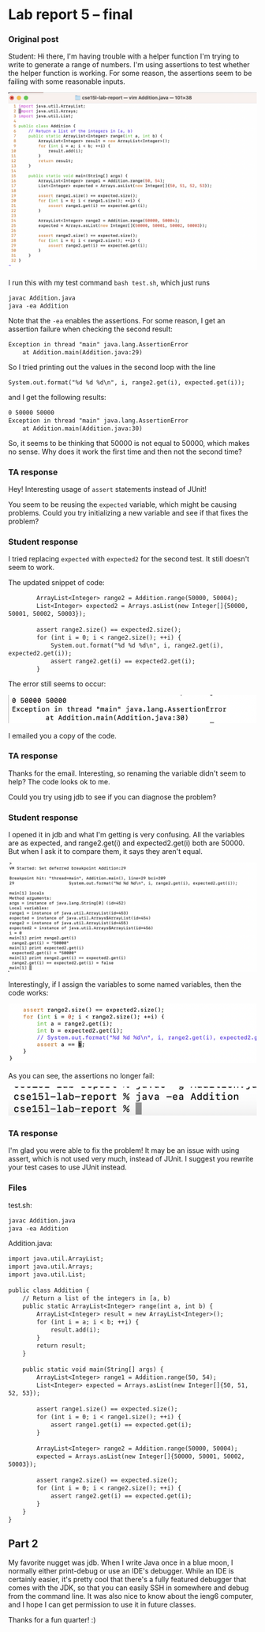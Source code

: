 # Lab report 5 – final

### Original post

Student: Hi there, I'm having trouble with a helper function I'm trying to write to generate a range of numbers. I'm using assertions to test whether the helper function is working. For some reason, the assertions seem to be failing with some reasonable inputs.

![a](./report6-1.png)

I run this with my test command `bash test.sh`, which just runs

```
javac Addition.java
java -ea Addition
```

Note that the `-ea` enables the assertions. For some reason, I get an assertion failure when checking the second result:

```
Exception in thread "main" java.lang.AssertionError
	at Addition.main(Addition.java:29)
```

So I tried printing out the values in the second loop with the line

```
System.out.format("%d %d %d\n", i, range2.get(i), expected.get(i));
```

and I get the following results:


```
0 50000 50000
Exception in thread "main" java.lang.AssertionError
	at Addition.main(Addition.java:30)
```

So, it seems to be thinking that 50000 is not equal to 50000, which makes no sense. Why does it work the first time and then not the second time?

### TA response

Hey! Interesting usage of `assert` statements instead of JUnit!

You seem to be reusing the `expected` variable, which might be causing problems. Could you try initializing a new variable and see if that fixes the problem?

### Student response

I tried replacing `expected` with `expected2` for the second test. It still doesn't seem to work.

The updated snippet of code:

```
		ArrayList<Integer> range2 = Addition.range(50000, 50004);
		List<Integer> expected2 = Arrays.asList(new Integer[]{50000, 50001, 50002, 50003});

		assert range2.size() == expected2.size();
		for (int i = 0; i < range2.size(); ++i) {
			System.out.format("%d %d %d\n", i, range2.get(i), expected2.get(i));
			assert range2.get(i) == expected2.get(i);
		}
```

The error still seems to occur:

![a](./report6-2.png)

I emailed you a copy of the code.

### TA response

Thanks for the email. Interesting, so renaming the variable didn't seem to help? The code looks ok to me.

Could you try using jdb to see if you can diagnose the problem?

### Student response

I opened it in jdb and what I'm getting is very confusing. All the variables are as expected, and range2.get(i) and expected2.get(i) both are 50000. But when I ask it to compare them, it says they aren't equal.

![a](./report6-3.png)

Interestingly, if I assign the variables to some named variables, then the code works:

![a](./report6-4.png)

As you can see, the assertions no longer fail:

![a](./report6-5.png)

### TA response

I'm glad you were able to fix the problem! It may be an issue with using assert, which is not used very much, instead of JUnit. I suggest you rewrite your test cases to use JUnit instead.

### Files

test.sh:

```
javac Addition.java
java -ea Addition
```

Addition.java:

```
import java.util.ArrayList;
import java.util.Arrays;
import java.util.List;

public class Addition {
	// Return a list of the integers in [a, b)
	public static ArrayList<Integer> range(int a, int b) {
		ArrayList<Integer> result = new ArrayList<Integer>();
		for (int i = a; i < b; ++i) {
			result.add(i);
		}
		return result;
	}

	public static void main(String[] args) {
		ArrayList<Integer> range1 = Addition.range(50, 54);
		List<Integer> expected = Arrays.asList(new Integer[]{50, 51, 52, 53});

		assert range1.size() == expected.size();
		for (int i = 0; i < range1.size(); ++i) {
			assert range1.get(i) == expected.get(i);
		}

		ArrayList<Integer> range2 = Addition.range(50000, 50004);
		expected = Arrays.asList(new Integer[]{50000, 50001, 50002, 50003});

		assert range2.size() == expected.size();
		for (int i = 0; i < range2.size(); ++i) {
			assert range2.get(i) == expected.get(i);
		}
	}
}
```


## Part 2

My favorite nugget was jdb. When I write Java once in a blue moon, I normally either print-debug or use an IDE's debugger. While an IDE is certainly easier, it's pretty cool that there's a fully featured debugger that comes with the JDK, so that you can easily SSH in somewhere and debug from the command line. It was also nice to know about the ieng6 computer, and I hope I can get permission to use it in future classes.

Thanks for a fun quarter! :)
